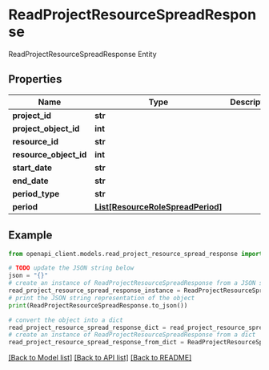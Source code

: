 # ReadProjectResourceSpreadResponse

ReadProjectResourceSpreadResponse Entity

## Properties

Name | Type | Description | Notes
------------ | ------------- | ------------- | -------------
**project_id** | **str** |  | [optional] 
**project_object_id** | **int** |  | [optional] 
**resource_id** | **str** |  | [optional] 
**resource_object_id** | **int** |  | [optional] 
**start_date** | **str** |  | [optional] 
**end_date** | **str** |  | [optional] 
**period_type** | **str** |  | [optional] 
**period** | [**List[ResourceRoleSpreadPeriod]**](ResourceRoleSpreadPeriod.md) |  | [optional] 

## Example

```python
from openapi_client.models.read_project_resource_spread_response import ReadProjectResourceSpreadResponse

# TODO update the JSON string below
json = "{}"
# create an instance of ReadProjectResourceSpreadResponse from a JSON string
read_project_resource_spread_response_instance = ReadProjectResourceSpreadResponse.from_json(json)
# print the JSON string representation of the object
print(ReadProjectResourceSpreadResponse.to_json())

# convert the object into a dict
read_project_resource_spread_response_dict = read_project_resource_spread_response_instance.to_dict()
# create an instance of ReadProjectResourceSpreadResponse from a dict
read_project_resource_spread_response_from_dict = ReadProjectResourceSpreadResponse.from_dict(read_project_resource_spread_response_dict)
```
[[Back to Model list]](../README.md#documentation-for-models) [[Back to API list]](../README.md#documentation-for-api-endpoints) [[Back to README]](../README.md)


